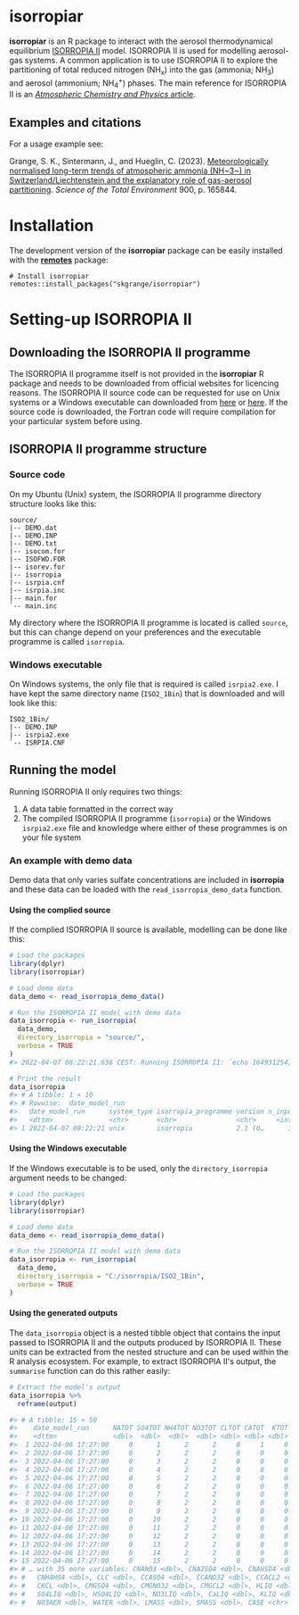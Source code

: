 # **isorropiar**

**isorropiar** is an R package to interact with the aerosol thermodynamical equilibrium [ISORROPIA II](https://www.epfl.ch/labs/lapi/software/isorropia/) model. ISORROPIA II is used for modelling aerosol-gas systems. A common application is to use ISORROPIA II to explore the partitioning of total reduced nitrogen (NH<sub>x</sub>) into the gas (ammonia; NH<sub>3</sub>) and aerosol (ammonium; NH<sub>4</sub><sup>+</sup>) phases. The main reference for ISORROPIA II is an [*Atmospheric Chemistry and Physics* article](https://doi.org/10.5194/acp-7-4639-2007).

## Examples and citations

For a usage example see: 

Grange, S. K., Sintermann, J., and Hueglin, C. (2023). [Meteorologically normalised long-term trends of atmospheric ammonia (NH~3~) in Switzerland/Liechtenstein and the explanatory role of gas-aerosol partitioning](https://www.sciencedirect.com/science/article/pii/S0048969723044698). *Science of the Total Environment* 900, p. 165844.

# Installation

The development version of the **isorropiar** package can be easily installed with the [**remotes**](https://github.com/r-lib/remotes) package: 

```
# Install isorropiar
remotes::install_packages("skgrange/isorropiar")
```

# Setting-up ISORROPIA II

## Downloading the ISORROPIA II programme

The ISORROPIA II programme itself is not provided in the **isorropiar** R package and needs to be downloaded from official websites for licencing reasons. The ISORROPIA II source code can be requested for use on Unix systems or a Windows executable can downloaded from [here](https://www.epfl.ch/labs/lapi/software/isorropia/) or [here](https://nenes.eas.gatech.edu/ISORROPIA/index_old.html). If the source code is downloaded, the Fortran code will require compilation for your particular system before using. 

## ISORROPIA II programme structure

### Source code

On my Ubuntu (Unix) system, the ISORROPIA II programme directory structure looks like this: 

<!-- # tree --charset ascii source/ --> 
```
source/
|-- DEMO.dat
|-- DEMO.INP
|-- DEMO.txt
|-- isocom.for
|-- ISOFWD.FOR
|-- isorev.for
|-- isorropia
|-- isrpia.cnf
|-- isrpia.inc
|-- main.for
`-- main.inc
```

My directory where the ISORROPIA II programme is located is called `source`, but this can change depend on your preferences and the executable programme is called `isorropia`.

### Windows executable

On Windows systems, the only file that is required is called `isrpia2.exe`. I have kept the same directory name (`ISO2_1Bin`) that is downloaded and will look like this:  

<!-- # tree --charset ascii ISO2_1Bin/ -->
```
ISO2_1Bin/
|-- DEMO.INP
|-- isrpia2.exe
`-- ISRPIA.CNF
```

## Running the model

Running ISORROPIA II only requires two things:

  1. A data table formatted in the correct way
  2. The compiled ISORROPIA II programme (`isorropia`) or the Windows `isrpia2.exe` file and knowledge where either of these programmes is on your file system

### An example with demo data

Demo data that only varies sulfate concentrations are included in **isorropia** and these data can be loaded with the `read_isorropia_demo_data` function. 

#### Using the complied source

If the complied ISORROPIA II source is available, modelling can be done like this: 

``` r
# Load the packages
library(dplyr)
library(isorropiar)

# Load demo data
data_demo <- read_isorropia_demo_data()

# Run the ISORROPIA II model with demo data
data_isorropia <- run_isorropia(
  data_demo,
  directory_isorropia = "source/",
  verbose = TRUE
)
#> 2022-04-07 08:22:21.636 CEST: Running ISORROPIA II: `echo 1649312541_isorropia_run.txt | ./isorropia`...

# Print the result
data_isorropia
#> # A tibble: 1 × 10
#> # Rowwise:  date_model_run
#>   date_model_run      system_type isorropia_programme version n_input input    messages error_messages output   combined
#>   <dttm>              <chr>       <chr>               <chr>     <int> <list>   <list>   <chr>          <list>   <list>  
#> 1 2022-04-07 08:22:21 unix        isorropia           2.1 (0…      15 <tibble> <chr>    NO ERRORS DET… <tibble> <tibble>
```

#### Using the Windows executable

If the Windows executable is to be used, only the `directory_isorropia` argument needs to be changed: 

``` r
# Load the packages
library(dplyr)
library(isorropiar)

# Load demo data
data_demo <- read_isorropia_demo_data()

# Run the ISORROPIA II model with demo data
data_isorropia <- run_isorropia(
  data_demo,
  directory_isorropia = "C:/isorropia/ISO2_1Bin",
  verbose = TRUE
)
```

#### Using the generated outputs

The `data_isorropia` object is a nested tibble object that contains the input passed to ISORROPIA II and the outputs produced by ISORROPIA II. These units can be extracted from the nested structure and can be used within the R analysis ecosystem. For example, to extract ISORROPIA II's output, the `summarise` function can do this rather easily: 

``` r
# Extract the model's output
data_isorropia %>% 
  reframe(output)

#> # A tibble: 15 × 50
#>    date_model_run      NATOT SO4TOT NH4TOT NO3TOT CLTOT CATOT  KTOT MGTOT    RH  TEMP   GNH3     GHCL    GHNO3    CNACL
#>    <dttm>              <dbl>  <dbl>  <dbl>  <dbl> <dbl> <dbl> <dbl> <dbl> <dbl> <dbl>  <dbl>    <dbl>    <dbl>    <dbl>
#>  1 2022-04-06 17:27:00     0      1      2      2     0     1     0     0  0.75   280 1.96   3.65e-13 6.3 e-13 5.85e-13
#>  2 2022-04-06 17:27:00     0      2      2      2     0     0     0     0  0.75   280 0.868  0        3.75e- 1 0       
#>  3 2022-04-06 17:27:00     0      3      2      2     0     0     0     0  0.75   280 0.545  0        4.61e- 1 0       
#>  4 2022-04-06 17:27:00     0      4      2      2     0     0     0     0  0.75   280 0.264  0        7.00e- 1 0       
#>  5 2022-04-06 17:27:00     0      5      2      2     0     0     0     0  0.75   280 0.0785 0        1.26e+ 0 0       
#>  6 2022-04-06 17:27:00     0      6      2      2     0     0     0     0  0.75   280 0      0        1.86e+ 0 0       
#>  7 2022-04-06 17:27:00     0      7      2      2     0     0     0     0  0.75   280 0      0        1.97e+ 0 0       
#>  8 2022-04-06 17:27:00     0      8      2      2     0     0     0     0  0.75   280 0      0        1.98e+ 0 0       
#>  9 2022-04-06 17:27:00     0      9      2      2     0     0     0     0  0.75   280 0      0        1.99e+ 0 0       
#> 10 2022-04-06 17:27:00     0     10      2      2     0     0     0     0  0.75   280 0      0        1.99e+ 0 0       
#> 11 2022-04-06 17:27:00     0     11      2      2     0     0     0     0  0.75   280 0      0        1.99e+ 0 0       
#> 12 2022-04-06 17:27:00     0     12      2      2     0     0     0     0  0.75   280 0      0        1.99e+ 0 0       
#> 13 2022-04-06 17:27:00     0     13      2      2     0     0     0     0  0.75   280 0      0        2.00e+ 0 0       
#> 14 2022-04-06 17:27:00     0     14      2      2     0     0     0     0  0.75   280 0      0        2.00e+ 0 0       
#> 15 2022-04-06 17:27:00     0     15      2      2     0     0     0     0  0.75   280 0      0        2.00e+ 0 0       
#> # … with 35 more variables: CNANO3 <dbl>, CNA2SO4 <dbl>, CNAHSO4 <dbl>, CNH4CL <dbl>, CNH4NO3 <dbl>, CNH42S4 <dbl>,
#> #   CNH4HS4 <dbl>, CLC <dbl>, CCASO4 <dbl>, CCANO32 <dbl>, CCACL2 <dbl>, CK2SO4 <dbl>, CKHSO4 <dbl>, CKNO3 <dbl>,
#> #   CKCL <dbl>, CMGSO4 <dbl>, CMGNO32 <dbl>, CMGCL2 <dbl>, HLIQ <dbl>, NALIQ <dbl>, NH4LIQ <dbl>, CLLIQ <dbl>,
#> #   SO4LIQ <dbl>, HSO4LIQ <dbl>, NO3LIQ <dbl>, CaLIQ <dbl>, KLIQ <dbl>, MgLIQ <dbl>, NH4AER <dbl>, CLAER <dbl>,
#> #   NO3AER <dbl>, WATER <dbl>, LMASS <dbl>, SMASS <dbl>, CASE <chr>
```

